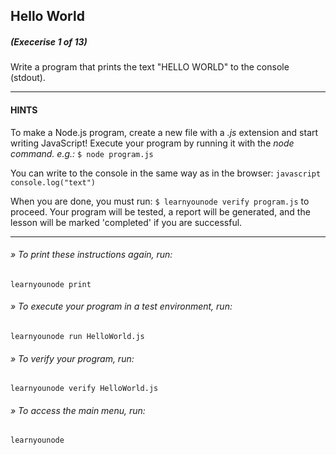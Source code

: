 ## Hello World
##### (Execerise 1 of 13)
Write a program that prints the text "HELLO WORLD" to the console (stdout).

___
#### HINTS
To make a Node.js program, create a new file with a *.js* extension and
start writing JavaScript! Execute your program by running it with the *node command. e.g.:*
    `$ node program.js`

You can write to the console in the same way as in the browser:
    ```javascript
    console.log("text")
    ```

When you are done, you must run: `$ learnyounode verify program.js` to proceed. Your program will be tested, a report will be generated, and
the lesson will be marked 'completed' if you are successful.

___
###### » To print these instructions again, run:
    learnyounode print
###### » To execute your program in a test environment, run:
    learnyounode run HelloWorld.js
###### » To verify your program, run:
    learnyounode verify HelloWorld.js
###### » To access the main menu, run:
    learnyounode
